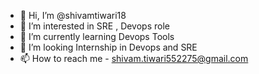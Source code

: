 - 👋 Hi, I’m @shivamtiwari18
- 👀 I’m interested in SRE , Devops role
- 🌱 I’m currently learning Devops Tools 
- 💞️ I’m looking Internship in Devops and SRE
- 📫 How to reach me  - shivam.tiwari552275@gmail.com

<!---
shivamtiwari18/shivamtiwari18 is a ✨ special ✨ repository because its `README.md` (this file) appears on your GitHub profile.
You can click the Preview link to take a look at your changes.
--->

